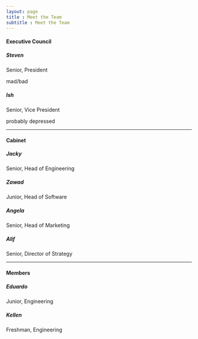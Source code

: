 ```yaml
---
layout: page
title : Meet the Team
subtitle : Meet the Team
---
```


#### Executive Council
##### Steven
Senior, President

mad/bad

##### Ish
Senior, Vice President

probably depressed

---

#### Cabinet

##### Jacky
Senior, Head of Engineering


##### Zawad
Junior, Head of Software


##### Angela
Senior, Head of Marketing


##### Alif
Senior, Director of Strategy


---
#### Members

##### Eduardo
Junior, Engineering


##### Kellen 
Freshman, Engineering



